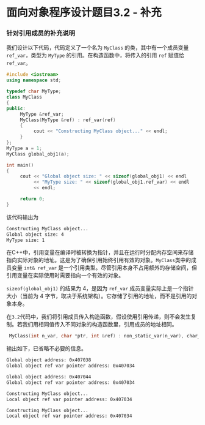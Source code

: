 # 面向对象程序设计题目3.2 - 补充

#### 

### 针对引用成员的补充说明

我们设计以下代码，代码定义了一个名为 `MyClass` 的类，其中有一个成员变量 `ref_var`，类型为 `MyType` 的引用。在构造函数中，将传入的引用 `ref` 赋值给 `ref_var`。

```c++
#include <iostream>
using namespace std;

typedef char MyType;
class MyClass
{
public:
     MyType &ref_var;
     MyClass(MyType &ref) : ref_var(ref)
     {
          cout << "Constructing MyClass object..." << endl;
     }
};
MyType a = 1;
MyClass global_obj1(a);

int main()
{
     cout << "Global object size: " << sizeof(global_obj1) << endl
          << "MyType size: " << sizeof(global_obj1.ref_var) << endl
          << endl;

     return 0;
}
```

该代码输出为

```bash
Constructing MyClass object...
Global object size: 4
MyType size: 1
```

在C++中，引用变量在编译时被转换为指针，并且在运行时分配内存空间来存储指向实际对象的地址。这是为了确保引用始终引用有效的对象。`MyClass`类中的成员变量 `int& ref_var` 是一个引用类型。尽管引用本身不占用额外的存储空间，但引用变量在实际使用时需要指向一个有效的对象。

`sizeof(global_obj1)` 的结果为 4，是因为 `ref_var` 成员变量实际上是一个指针大小（当前为 4 字节，取决于系统架构）。它存储了引用的地址，而不是引用的对象本身。



在`3.2`代码中，我们将引用成员传入构造函数，假设使用引用传递，则不会发生复制。若我们用相同值传入不同对象的构造函数里，引用成员的地址相同。

```cpp
 MyClass(int n_var, char *ptr, int &ref) : non_static_var(n_var), char_ptr(ptr), ref_var(ref)
```

输出如下，已省略不必要的信息。

```bash
Global object address: 0x407038
Global object ref var pointer address: 0x407034

Global object address: 0x407044  
Global object ref var pointer address: 0x407034

Constructing MyClass object...
Local object ref var pointer address: 0x407034

Constructing MyClass object...
Local object ref var pointer address: 0x407034
```



